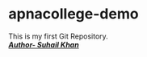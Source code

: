 # apnacollege-demo
This is my first Git Repository.
<br>
<b> <i> <u> Author- Suhail Khan </u> </i> </b>
